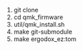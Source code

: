 
  1. git clone
  1. cd qmk_firmware
  1. util/qmk_install.sh
  1. make git-submodule
  1. make ergodox_ez:tom

